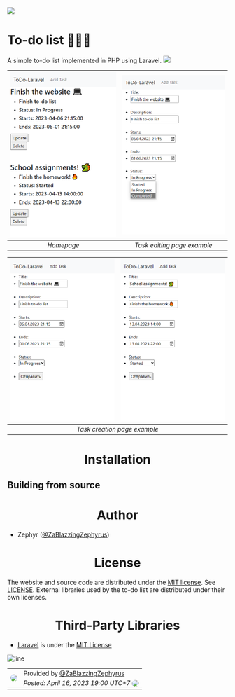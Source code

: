 

<img src="https://capsule-render.vercel.app/api?type=rect&color=gradient&height=2">
<h1>To-do list 📃🐲🔥</h1>

<span>A simple to-do list implemented in PHP using Laravel.</span>
<img src="https://capsule-render.vercel.app/api?type=rect&color=gradient&height=2">

<table>
    <thead>
        <tr>
            <th><img src="documentation/readme/homepage.png"/></th>
            <th><img src="documentation/readme/edit-task.png"/></th>
        </tr>
    </thead>
    <tbody>
        <tr>
            <td style="text-align: center; font-style: italic;">Homepage</td>
            <td style="text-align: center; font-style: italic;">Task editing page example</td>
        </tr>
    </tbody>
</table>

<table>
    <thead>
        <tr>
            <th><img src="documentation/readme/add-task1.png"/></th>
            <th><img src="documentation/readme/add-task2.png"/></th>
        </tr>
    </thead>
    <tbody>
        <tr>
            <td colspan=2 style="text-align: center; font-style: italic;">Task creation page example</td>
        </tr>
    </tbody>
</table>

<h1 style="text-align: center;">Installation</h1>
<h2>Building from source</h2>




<h1 style="text-align: center;">Author</h1>

* Zephyr ([@ZaBlazzingZephyrus](https://github.com/ZaBlazzingZephyrus))
  
<h1 style="text-align: center;">License</h1>

The website and source code are distributed under the [MIT license](https://opensource.org/license/mit/). See [LICENSE](https://github.com/ZaBlazzingZephyrus/ToDoList/blob/develop/LICENSE). External libraries used by the to-do list are distributed under their own licenses.

<h1 style="text-align: center;">Third-Party Libraries</h1>

* [Laravel](https://github.com/laravel/laravel) is under the [MIT License](https://opensource.org/license/mit/)

![line](https://capsule-render.vercel.app/api?type=rect&color=gradient&height=2)

<table>
  <tr style="border: none;">
    <td rowspan=2 style="border: none;">
        <a href="https://github.com/ZaBlazzingZephyrus">
            <img src="https://avatars.githubusercontent.com/u/119159668" style="width: 96px; border-radius:50%;">
        </a>
    </td>
    <td style="border: none;">
        <span>Provided by </span>
        <a href="https://github.com/ZaBlazzingZephyrus">
            <span>@ZaBlazzingZephyrus</span>
        </a>
    </td>
  </tr>
  <tr style="border: none; background-color: transparent;">
    <td style="border: none; font-style: italic;">
        <span>Posted: April 16, 2023 19:00 UTC+7</span>
        <a href="https://github.com/ZaBlazzingZephyrus/ToDoList/commits/develop">
            <img src="https://github.githubassets.com/images/modules/logos_page/GitHub-Mark.png" style="width: 25px; border-radius:50%; vertical-align: middle;">
        </a>
    </td>
  </tr>
</table>